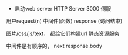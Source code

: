 - 启动web server 
HTTP Server  3000 伺服 

用户request(n)   中间件(函数)    response (访问结束) 

图片/css/js/text， 都给它们构建url 静态资源服务  

中间件是有顺序的， next 
response.body 